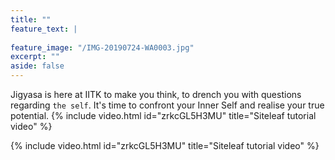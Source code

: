 ```yaml
---
title: ""
feature_text: |
  
feature_image: "/IMG-20190724-WA0003.jpg"
excerpt: ""
aside: false
---
```



Jigyasa is here at IITK to make you think, to drench you with questions regarding `the self`. It's time to confront your Inner Self and realise your true potential.
{% include video.html id="zrkcGL5H3MU" title="Siteleaf tutorial video" %}


{% include video.html id="zrkcGL5H3MU" title="Siteleaf tutorial video" %}

``` html
```

